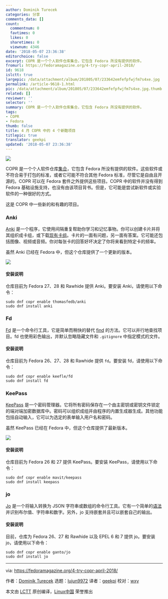 ```yaml
---
author: Dominik Turecek
categories: 分享
comments_data: []
count:
  commentnum: 0
  favtimes: 0
  likes: 0
  sharetimes: 0
  viewnum: 4346
date: '2018-05-07 23:36:38'
editorchoice: false
excerpt: COPR 是一个个人软件仓库集合，它包含 Fedora 所没有提供的软件。
fromurl: https://fedoramagazine.org/4-try-copr-april-2018/
id: 9618
islctt: true
largepic: /data/attachment/album/201805/07/233642emfefpfwjfm7s4xe.jpg
permalink: /article-9618-1.html
pic: /data/attachment/album/201805/07/233642emfefpfwjfm7s4xe.jpg.thumb.jpg
related: []
reviewer: ''
selector: ''
summary: COPR 是一个个人软件仓库集合，它包含 Fedora 所没有提供的软件。
tags:
- COPR
- Fedora
thumb: false
title: 4 月 COPR 中的 4 个新酷项目
titlepic: true
translator: geekpi
updated: '2018-05-07 23:36:38'
---
```


![](/data/attachment/album/201805/07/233642emfefpfwjfm7s4xe.jpg)


COPR 是一个个人软件仓库[集合](https://copr.fedorainfracloud.org/)，它包含 Fedora 所没有提供的软件。这些软件或不符合易于打包的标准，或者它可能不符合其他 Fedora 标准，尽管它是自由且开源的。COPR 可以在 Fedora 套件之外提供这些项目。COPR 中的软件并没有得到 Fedora 基础设施支持，也没有由该项目背书。但是，它可能是尝试新软件或实验软件的一种很好的方式。


这是 COPR 中一些新的和有趣的项目。


### Anki


[Anki](https://apps.ankiweb.net/) 是一个程序，它使用间隔重复帮助你学习和记忆事物。你可以创建卡片并将其组织成卡组，或下载[现有卡组](https://ankiweb.net/shared/decks/)。卡片的一面有问题，另一面有答案。它可能还包括图像、视频或音频。你对每张卡的回答好坏决定了你将来看到特定卡的频率。


虽然 Anki 已经在 Fedora 中，但这个仓库提供了一个更新的版本。


![](/data/attachment/album/201805/07/233643q9yjj2rrj9w74www.png)


#### 安装说明


仓库目前为 Fedora 27、28 和 Rawhide 提供 Anki。要安装 Anki，请使用以下命令：



```
sudo dnf copr enable thomasfedb/anki
sudo dnf install anki

```

### Fd


[Fd](https://github.com/sharkdp/fd) 是一个命令行工具，它是简单而稍快的替代 [find](https://www.gnu.org/software/findutils/) 的方法。它可以并行地查找项目。fd 也使用彩色输出，并默认忽略隐藏文件和 `.gitignore` 中指定模式的文件。


#### 安装说明


仓库目前为 Fedora 26、27、28 和 Rawhide 提供 `fd`。要安装 fd，请使用以下命令：



```
sudo dnf copr enable keefle/fd
sudo dnf install fd

```

### KeePass


[KeePass](https://keepass.info/) 是一个密码管理器。它将所有密码保存在一个由主密钥或密钥文件锁定的端对端加密数据库中。密码可以组织成组并由程序的内置生成器生成。其他功能包括自动输入，它可以为选定的表单输入用户名和密码。


虽然 KeePass 已经在 Fedora 中，但这个仓库提供了最新版本。


![](/data/attachment/album/201805/07/233643go7uz88ep0z0rr0c.png)


#### 安装说明


仓库目前为 Fedora 26 和 27 提供 KeePass。要安装 KeePass，请使用以下命令：



```
sudo dnf copr enable mavit/keepass
sudo dnf install keepass

```

### jo


[Jo](https://github.com/jpmens/jo) 是一个将输入转换为 JSON 字符串或数组的命令行工具。它有一个简单的[语法](https://github.com/jpmens/jo/blob/master/jo.md)并识别布尔值、字符串和数字。另外，jo 支持嵌套并且可以嵌套自己的输出。


#### 安装说明


目前，仓库为 Fedora 26、27 和 Rawhide 以及 EPEL 6 和 7 提供 jo。要安装 jo，请使用以下命令：



```
sudo dnf copr enable ganto/jo
sudo dnf install jo

```



---


via: <https://fedoramagazine.org/4-try-copr-april-2018/>


作者：[Dominik Turecek](https://fedoramagazine.org) 选题：[lujun9972](https://github.com/lujun9972) 译者：[geekpi](https://github.com/geekpi) 校对：[wxy](https://github.com/wy)


本文由 [LCTT](https://github.com/LCTT/TranslateProject) 原创编译，[Linux中国](https://linux.cn/) 荣誉推出